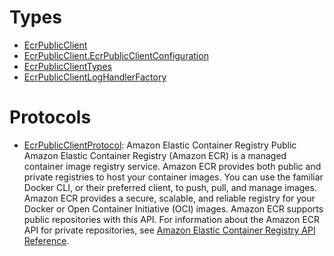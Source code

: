 # Types

  - [EcrPublicClient](/aws-sdk-swift/reference/0.x/AWSECRPUBLIC/EcrPublicClient)
  - [EcrPublicClient.EcrPublicClientConfiguration](/aws-sdk-swift/reference/0.x/AWSECRPUBLIC/EcrPublicClient_EcrPublicClientConfiguration)
  - [EcrPublicClientTypes](/aws-sdk-swift/reference/0.x/AWSECRPUBLIC/EcrPublicClientTypes)
  - [EcrPublicClientLogHandlerFactory](/aws-sdk-swift/reference/0.x/AWSECRPUBLIC/EcrPublicClientLogHandlerFactory)

# Protocols

  - [EcrPublicClientProtocol](/aws-sdk-swift/reference/0.x/AWSECRPUBLIC/EcrPublicClientProtocol):
    Amazon Elastic Container Registry Public Amazon Elastic Container Registry (Amazon ECR) is a managed container image registry service. Amazon ECR provides both public and private registries to host your container images. You can use the familiar Docker CLI, or their preferred client, to push, pull, and manage images. Amazon ECR provides a secure, scalable, and reliable registry for your Docker or Open Container Initiative (OCI) images. Amazon ECR supports public repositories with this API. For information about the Amazon ECR API for private repositories, see [Amazon Elastic Container Registry API Reference](https://docs.aws.amazon.com/AmazonECR/latest/APIReference/Welcome.html).
